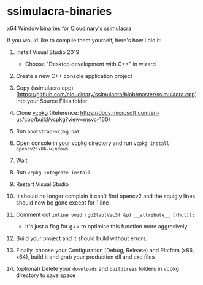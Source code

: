 # ssimulacra-binaries

x64 Window binaries for Cloudinary's [ssimulacra](https://github.com/cloudinary/ssimulacra)

If you would like to compile them yourself, here's how I did it:

1. Install Visual Studio 2019

   - Choose "Desktop development with C++" in wizard

2. Create a new C++ console application project
3. Copy (ssimulacra.cpp)[https://github.com/cloudinary/ssimulacra/blob/master/ssimulacra.cpp] into your Source Files folder.
4. Clone [vcpkg](https://github.com/Microsoft/vcpkg) (Reference: https://docs.microsoft.com/en-us/cpp/build/vcpkg?view=msvc-160)
5. Run `bootstrap-vcpkg.bat`
6. Open console in your vcpkg directory and run `vcpkg install opencv2:x86-windows`
7. Wait
8. Run `vcpkg integrate install`
9. Restart Visual Studio
10. It should no longer complain it can't find opencv2 and the squigly lines should now be gone except for 1 line
11. Comment out `inline void rgb2lab(Vec3f &p) __attribute__ ((hot));`

    - It's just a flag for g++ to optimise this function more aggresively

12. Build your project and it should build without errors.

13. Finally, choose your Configuration (Debug, Release) and Platfom (x86, x64), build it and grab your production dll and exe files
14. (optional) Delete your `downloads` and `buildtrees` folders in vcpkg directory to save space
